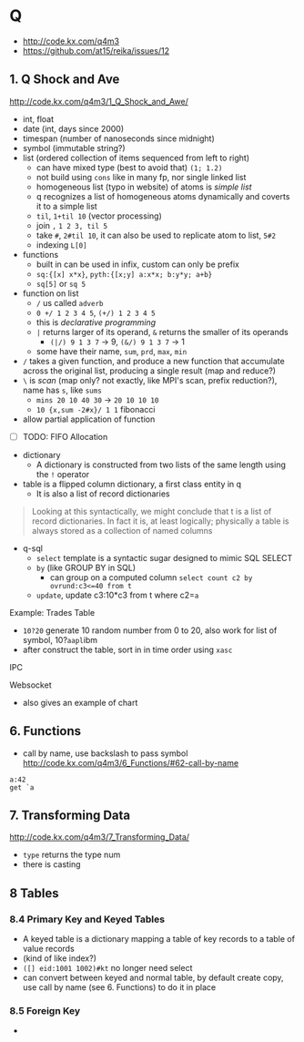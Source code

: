 # Q

- http://code.kx.com/q4m3
- https://github.com/at15/reika/issues/12

## 1. Q Shock and Ave

http://code.kx.com/q4m3/1_Q_Shock_and_Awe/

- int, float
- date (int, days since 2000)
- timespan (number of nanoseconds since midnight)
- symbol (immutable string?)
- list (ordered collection of items sequenced from left to right)
  - can have mixed type (best to avoid that) `(1; 1.2)`
  - not build using `cons` like in many fp, nor single linked list
  - homogeneous list (typo in website) of atoms is *simple list*
  - q recognizes a list of homogeneous atoms dynamically and coverts it to a simple list
  - `til`, `1+til 10` (vector processing)
  - join `,`  `1 2 3, til 5`
  - take `#`, `2#til 10`, it can also be used to replicate atom to list, `5#2`
  - indexing `L[0]`
- functions
  - built in can be used in infix, custom can only be prefix
  - `sq:{[x] x*x}`, `pyth:{[x;y] a:x*x; b:y*y; a+b}`
  - `sq[5]` or `sq 5`
- function on list
  - `/` us called `adverb`
  - `0 +/ 1 2 3 4 5`, `(+/) 1 2 3 4 5`
  - this is *declarative programming*
  - `|` returns larger of its operand, `&` returns the smaller of its operands
    - `(|/) 9 1 3 7` -> 9, `(&/) 9 1 3 7` -> 1
  - some have their name, `sum`, `prd`, `max`, `min`
- `/` takes a given function, and produce a new function that accumulate across the original list, producing a single result (map and reduce?)
- `\` is *scan* (map only? not exactly, like MPI's scan, prefix reduction?), name has `s`, like `sums`
  - `mins 20 10 40 30` -> `20 10 10 10`
  - `10 {x,sum -2#x}/ 1 1` fibonacci
- allow partial application of function
- [ ] TODO: FIFO Allocation
- dictionary
  - A dictionary is constructed from two lists of the same length using the `!` operator
- table is a flipped column dictionary, a first class entity in q
  - It is also a list of record dictionaries

> Looking at this syntactically, we might conclude that t is a list of record dictionaries. In fact it is, at least logically; physically a table is always stored as a collection of named columns

- q-sql
  - `select` template is a syntactic sugar designed to mimic SQL SELECT
  - `by` (like GROUP BY in SQL)
    - can group on a computed column `select count c2 by ovrund:c3<=40 from t`
  - `update`, update c3:10*c3 from t where c2=`a`

Example: Trades Table

- `10?20` generate 10 random number from 0 to 20, also work for list of symbol, 10?`aapl`ibm
- after construct the table, sort in in time order using `xasc`

IPC

Websocket

- also gives an example of chart

## 6. Functions

- call by name, use backslash to pass symbol http://code.kx.com/q4m3/6_Functions/#62-call-by-name

````
a:42
get `a
````

## 7. Transforming Data

http://code.kx.com/q4m3/7_Transforming_Data/

- `type` returns the type num
- there is casting

## 8 Tables

### 8.4 Primary Key and Keyed Tables

- A keyed table is a dictionary mapping a table of key records to a table of value records
- (kind of like index?)
- `([] eid:1001 1002)#kt` no longer need select
- can convert between keyed and normal table, by default create copy, use call by name (see 6. Functions) to do it in place

### 8.5 Foreign Key

- 
